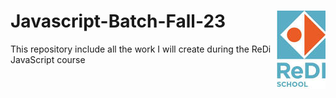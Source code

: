 # Javascript-Batch-Fall-23 <img align="right" src="https://github.com/sheifg/Javascript-Batch-Fall-23/blob/main/Redi's%20logo.jpeg">
This repository include all the work I will create during the ReDi JavaScript course
